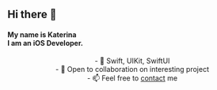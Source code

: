 <p align="center">
  <h2>Hi there 👋</h2> 
<h4> My name is Katerina <br/>
I am an iOS Developer. </h4>
</p>

<p align="center">
- 🍏 Swift, UIKit, SwiftUI <br/>
- 🔗 Open to collaboration on interesting project <br/>
- 📫 Feel free to <a href="https://www.linkedin.com/in/katerina-karaoglu/">contact</a> me
</p>
